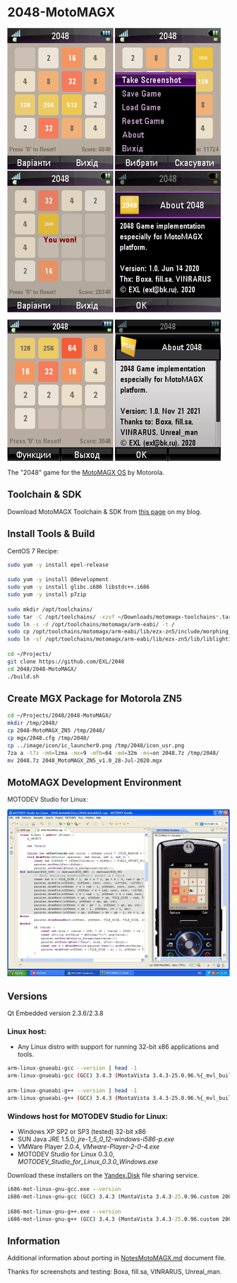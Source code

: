 2048-MotoMAGX
=============

![2048-MotoMAGX Motorola ZN5 Screenshot 1](../image/2048-MotoMAGX-ZN5-Screenshot1.png) ![2048-MotoMAGX Motorola ZN5 Screenshot 2](../image/2048-MotoMAGX-ZN5-Screenshot2.png) ![2048-MotoMAGX Motorola ZN5 Screenshot 3](../image/2048-MotoMAGX-ZN5-Screenshot3.png) ![2048-MotoMAGX Motorola ZN5 Screenshot 4](../image/2048-MotoMAGX-ZN5-Screenshot4.png)

![2048-MotoMAGX Motorola ZN5 Screenshot 5](../image/2048-MotoMAGX-ZN5-Screenshot5.png) ![2048-MotoMAGX Motorola ZN5 Screenshot 6](../image/2048-MotoMAGX-ZN5-Screenshot6.png)

The "2048" game for the [MotoMAGX OS](https://en.wikipedia.org/wiki/MotoMagx) by Motorola.

## Toolchain & SDK

Download MotoMAGX Toolchain & SDK from [this page](https://exlmoto.ru/toolchains-sdk-for-motomagx/) on my blog.

## Install Tools & Build

CentOS 7 Recipe:

```sh
sudo yum -y install epel-release

sudo yum -y install @development
sudo yum -y install glibc.i686 libstdc++.i686
sudo yum -y install p7zip

sudo mkdir /opt/toolchains/
sudo tar -C /opt/toolchains/ -xzvf ~/Downloads/motomagx-toolchains*.tar.gz*
sudo ln -s -d /opt/toolchains/motomagx/arm-eabi/ -t /
sudo cp /opt/toolchains/motomagx/arm-eabi/lib/ezx-zn5/include/morphing_mode.h /opt/toolchains/motomagx/arm-eabi/lib/ezx-u9/include/
sudo ln -sf /opt/toolchains/motomagx/arm-eabi/lib/ezx-zn5/lib/liblighting.so.1.0.0 /opt/toolchains/motomagx/arm-eabi/lib/ezx-u9/lib/liblighting.so

cd ~/Projects/
git clone https://github.com/EXL/2048
cd 2048/2048-MotoMAGX/
./build.sh
```

## Create MGX Package for Motorola ZN5

```sh
cd ~/Projects/2048/2048-MotoMAGX/
mkdir /tmp/2048/
cp 2048-MotoMAGX_ZN5 /tmp/2048/
cp mgx/2048.cfg /tmp/2048/
cp ../image/icon/ic_launcher0.png /tmp/2048/icon_usr.png
7za a -t7z -m0=lzma -mx=9 -mfb=64 -md=32m -ms=on 2048.7z /tmp/2048/
mv 2048.7z 2048_MotoMAGX_ZN5_v1.0_28-Jul-2020.mgx
```

## MotoMAGX Development Environment

MOTODEV Studio for Linux:

![MOTODEV Studio for Linux Screenshot](../image/MOTODEV-Studio-Windows-XP-Screenshot.png)

## Versions

Qt Embedded version 2.3.6/2.3.8

### Linux host:

* Any Linux distro with support for running 32-bit x86 applications and tools.

```sh
arm-linux-gnueabi-gcc --version | head -1
arm-linux-gnueabi-gcc (GCC) 3.4.3 (MontaVista 3.4.3-25.0.96.%{_mvl_build_id} 2007-11-17)

arm-linux-gnueabi-g++ --version | head -1
arm-linux-gnueabi-g++ (GCC) 3.4.3 (MontaVista 3.4.3-25.0.96.%{_mvl_build_id} 2007-11-17)
```

### Windows host for MOTODEV Studio for Linux:

* Windows XP SP2 or SP3 (tested) 32-bit x86
* SUN Java JRE 1.5.0, *jre-1_5_0_12-windows-i586-p.exe*
* VMWare Player 2.0.4, *VMware-Player-2-0-4.exe*
* MOTODEV Studio for Linux 0.3.0, *MOTODEV_Studio_for_Linux_0.3.0_Windows.exe*

Download these installers on the [Yandex.Disk](https://yadi.sk/d/qg7HCi5h_LTeuw) file sharing service.

```bat
i686-mot-linux-gnu-gcc.exe --version
i686-mot-linux-gnu-gcc (GCC) 3.4.3 (MontaVista 3.4.3-25.0.96.custom 2008-01-17)

i686-mot-linux-gnu-g++.exe --version
i686-mot-linux-gnu-g++ (GCC) 3.4.3 (MontaVista 3.4.3-25.0.96.custom 2008-01-17)
```

## Information

Additional information about porting in [NotesMotoMAGX.md](../doc/NotesMotoMAGX.md) document file.

Thanks for screenshots and testing: Boxa, fill.sa, VINRARUS, Unreal_man.

